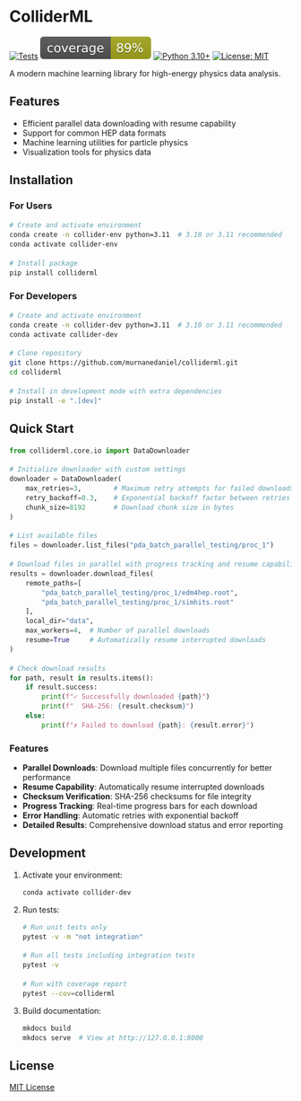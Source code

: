 # ColliderML

[![Tests](https://github.com/murnanedaniel/colliderml/actions/workflows/tests.yml/badge.svg)](https://github.com/murnanedaniel/colliderml/actions/workflows/tests.yml)
![Coverage](./coverage.svg)
[![Python 3.10+](https://img.shields.io/badge/python-3.10%2B-blue.svg)](https://www.python.org/downloads/)
[![License: MIT](https://img.shields.io/badge/License-MIT-yellow.svg)](https://opensource.org/licenses/MIT)

A modern machine learning library for high-energy physics data analysis.

## Features

- Efficient parallel data downloading with resume capability
- Support for common HEP data formats
- Machine learning utilities for particle physics
- Visualization tools for physics data

## Installation

### For Users
```bash
# Create and activate environment
conda create -n collider-env python=3.11  # 3.10 or 3.11 recommended
conda activate collider-env

# Install package
pip install colliderml
```

### For Developers
```bash
# Create and activate environment
conda create -n collider-dev python=3.11  # 3.10 or 3.11 recommended
conda activate collider-dev

# Clone repository
git clone https://github.com/murnanedaniel/colliderml.git
cd colliderml

# Install in development mode with extra dependencies
pip install -e ".[dev]"
```

## Quick Start

```python
from colliderml.core.io import DataDownloader

# Initialize downloader with custom settings
downloader = DataDownloader(
    max_retries=3,        # Maximum retry attempts for failed downloads
    retry_backoff=0.3,    # Exponential backoff factor between retries
    chunk_size=8192       # Download chunk size in bytes
)

# List available files
files = downloader.list_files("pda_batch_parallel_testing/proc_1")

# Download files in parallel with progress tracking and resume capability
results = downloader.download_files(
    remote_paths=[
        "pda_batch_parallel_testing/proc_1/edm4hep.root",
        "pda_batch_parallel_testing/proc_1/simhits.root"
    ],
    local_dir="data",
    max_workers=4,  # Number of parallel downloads
    resume=True     # Automatically resume interrupted downloads
)

# Check download results
for path, result in results.items():
    if result.success:
        print(f"✓ Successfully downloaded {path}")
        print(f"  SHA-256: {result.checksum}")
    else:
        print(f"✗ Failed to download {path}: {result.error}")
```

### Features

- **Parallel Downloads**: Download multiple files concurrently for better performance
- **Resume Capability**: Automatically resume interrupted downloads
- **Checksum Verification**: SHA-256 checksums for file integrity
- **Progress Tracking**: Real-time progress bars for each download
- **Error Handling**: Automatic retries with exponential backoff
- **Detailed Results**: Comprehensive download status and error reporting

## Development

1. Activate your environment:
   ```bash
   conda activate collider-dev
   ```

2. Run tests:
   ```bash
   # Run unit tests only
   pytest -v -m "not integration"
   
   # Run all tests including integration tests
   pytest -v
   
   # Run with coverage report
   pytest --cov=colliderml
   ```

3. Build documentation:
   ```bash
   mkdocs build
   mkdocs serve  # View at http://127.0.0.1:8000
   ```

## License

[MIT License](LICENSE) 